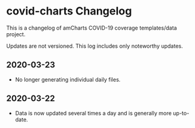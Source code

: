 # covid-charts Changelog

This is a changelog of amCharts COVID-19 coverage templates/data project.

Updates are not versioned. This log includes only noteworthy updates.

## 2020-03-23
- No longer generating individual daily files.

## 2020-03-22
- Data is now updated several times a day and is generally more up-to-date.